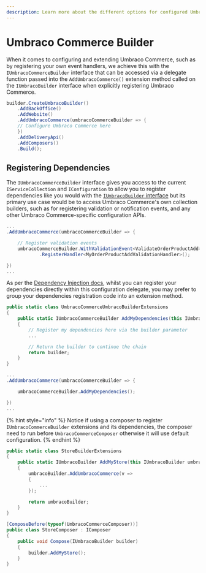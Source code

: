 ```yaml
---
description: Learn more about the different options for configured Umbraco Commerce.
---
```


# Umbraco Commerce Builder

When it comes to configuring and extending Umbraco Commerce, such as by registering your own event handlers, we achieve this with the `IUmbracoCommerceBuilder` interface that can be accessed via a delegate function passed into the `AddUmbracoCommerce()` extension method called on the `IUmbracoBuilder` interface when explicitly registering Umbraco Commerce.

```csharp
builder.CreateUmbracoBuilder()
    .AddBackOffice()
    .AddWebsite()
    .AddUmbracoCommerce(umbracoCommerceBuilder => {
    // Configure Umbraco Commerce here
    })
    .AddDeliveryApi()
    .AddComposers()
    .Build();

```

## Registering Dependencies

The `IUmbracoCommerceBuilder` interface gives you access to the current `IServiceCollection` and `IConfiguration` to allow you to register dependencies like you would with the [`IUmbracoBuilder` interface](dependency-injection.md#registering-dependencies) but its primary use case would be to access Umbraco Commerce's own collection builders, such as for registering validation or notification events, and any other Umbraco Commerce-specific configuration APIs.

```csharp
...
.AddUmbracoCommerce(umbracoCommerceBuilder => {

    // Register validation events
    umbracoCommerceBuilder.WithValidationEvent<ValidateOrderProductAdd>()
            .RegisterHandler<MyOrderProductAddValidationHandler>();

})
...
```

As per the [Dependency Injection docs](dependency-injection.md), whilst you can register your dependencies directly within this configuration delegate, you may prefer to group your dependencies registration code into an extension method.

```csharp
public static class UmbracoCommerceUmbracoBuilderExtensions
{
    public static IUmbracoCommerceBuilder AddMyDependencies(this IUmbracoCommerceBuilder builder)
    {
        // Register my dependencies here via the builder parameter
        ...

        // Return the builder to continue the chain
        return builder;
    }
}
```

```csharp
...
.AddUmbracoCommerce(umbracoCommerceBuilder => {

    umbracoCommerceBuilder.AddMyDependencies();

})
...
```

{% hint style="info" %}
Notice if using a composer to register `IUmbracoCommerceBuilder` extensions and its dependencies, the composer need to run before `UmbracoCommerceComposer` otherwise it will use default configuration.
{% endhint %}

```csharp
public static class StoreBuilderExtensions
{
	public static IUmbracoBuilder AddMyStore(this IUmbracoBuilder umbracoBuilder)
	{
		umbracoBuilder.AddUmbracoCommerce(v =>
		{
			...
		});

		return umbracoBuilder;
	}
}
```

```csharp
[ComposeBefore(typeof(UmbracoCommerceComposer))]
public class StoreComposer : IComposer
{
    public void Compose(IUmbracoBuilder builder)
    {
        builder.AddMyStore();
    }
}
```
